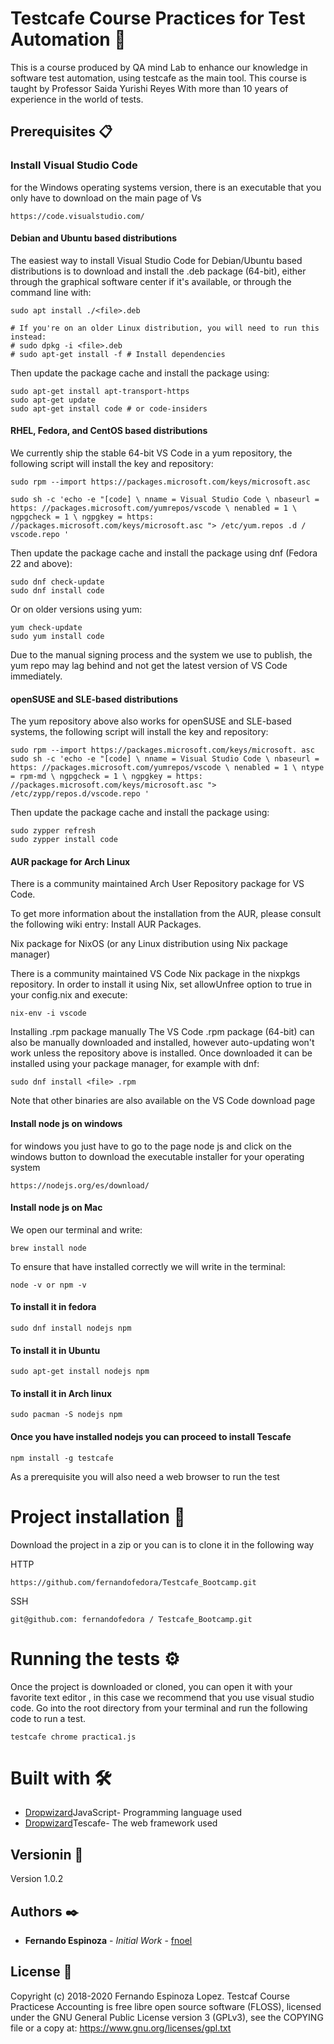 # Testcafe Course Practices for Test Automation  🚀
This is a course produced by QA mind Lab to enhance our knowledge in software test automation, using testcafe as the main tool.
This course is taught by Professor Saida Yurishi Reyes With more than 10 years of experience in the world of tests. 
## Prerequisites 📋
### Install Visual Studio Code
for the Windows operating systems version, there is an executable that you only have to download on the main page of Vs
```
https://code.visualstudio.com/
```
#### Debian and Ubuntu based distributions
The easiest way to install Visual Studio Code for Debian/Ubuntu based distributions is to download and install the .deb package (64-bit), either through the graphical software center if it's available,
or through the command line with:
```
sudo apt install ./<file>.deb

# If you're on an older Linux distribution, you will need to run this instead:
# sudo dpkg -i <file>.deb
# sudo apt-get install -f # Install dependencies
```
Then update the package cache and install the package using:
```
sudo apt-get install apt-transport-https
sudo apt-get update
sudo apt-get install code # or code-insiders
```
#### RHEL, Fedora, and CentOS based distributions
We currently ship the stable 64-bit VS Code in a yum repository, the following script will install the key and repository:
```
sudo rpm --import https://packages.microsoft.com/keys/microsoft.asc
```
```
sudo sh -c 'echo -e "[code] \ nname = Visual Studio Code \ nbaseurl = https: //packages.microsoft.com/yumrepos/vscode \ nenabled = 1 \ ngpgcheck = 1 \ ngpgkey = https: //packages.microsoft.com/keys/microsoft.asc "> /etc/yum.repos .d / vscode.repo '
```
Then update the package cache and install the package using dnf (Fedora 22 and above):
```
sudo dnf check-update
sudo dnf install code
```
Or on older versions using yum:
```
yum check-update
sudo yum install code
```
Due to the manual signing process and the system we use to publish, the yum repo may lag behind and not get the latest version of VS Code immediately.

#### openSUSE and SLE-based distributions

The yum repository above also works for openSUSE and SLE-based systems, the following script will install the key and repository:
```
sudo rpm --import https://packages.microsoft.com/keys/microsoft. asc
sudo sh -c 'echo -e "[code] \ nname = Visual Studio Code \ nbaseurl = https: //packages.microsoft.com/yumrepos/vscode \ nenabled = 1 \ ntype = rpm-md \ ngpgcheck = 1 \ ngpgkey = https: //packages.microsoft.com/keys/microsoft.asc "> /etc/zypp/repos.d/vscode.repo '
```
Then update the package cache and install the package using:
```
sudo zypper refresh
sudo zypper install code
```
#### AUR package for Arch Linux
There is a community maintained Arch User Repository package for VS Code.

To get more information about the installation from the AUR, please consult the following wiki entry: Install AUR Packages.

Nix package for NixOS (or any Linux distribution using Nix package manager)

There is a community maintained VS Code Nix package in the nixpkgs repository. In order to install it using Nix, set allowUnfree option to true in your config.nix and execute:
```
nix-env -i vscode
```
Installing .rpm package manually
The VS Code .rpm package (64-bit) can also be manually downloaded and installed, however auto-updating won't work unless the repository above is installed. 
Once downloaded it can be installed using your package manager, for example with dnf:
```
sudo dnf install <file> .rpm
```
Note that other binaries are also available on the VS Code download page

#### Install node js on windows
for windows you just have to go to the page node js and click on the windows button to download the executable installer for your operating system
```
https://nodejs.org/es/download/
```
#### Install node js on Mac

We open our terminal and write:
```
brew install node
```
To ensure that have installed correctly we will write in the terminal:
```
node -v or npm -v
```
#### To install it in fedora 
```
sudo dnf install nodejs npm
```
#### To install it in Ubuntu
```
sudo apt-get install nodejs npm
```
#### To install it in Arch linux
```
sudo pacman -S nodejs npm
```
#### Once you have installed nodejs you can proceed to install Tescafe 
```
npm install -g testcafe
```
As a prerequisite you will also need a web browser to run the test

# Project installation 🔧
Download the project in a zip or you can is to clone it in the following way

HTTP 
```
https://github.com/fernandofedora/Testcafe_Bootcamp.git
```
SSH
```
git@github.com: fernandofedora / Testcafe_Bootcamp.git
```
# Running the tests ⚙️
Once the project is downloaded or cloned, you can open it with your favorite text editor , in this case we recommend that you use visual studio code.
Go into the root directory from your terminal and run the following code to run a test.
```
testcafe chrome practica1.js
```
# Built with 🛠️
* [Dropwizard](https://www.javascript.com/)JavaScript- Programming language used
* [Dropwizard](https://devexpress.github.io/testcafe/)Tescafe- The web framework used
## Versionin 📌
Version 1.0.2

## Authors ✒️
* **Fernando Espinoza** - *Initial Work* - [fnoel](https://github.com/fernandofedora)
 
## License 📄
Copyright (c) 2018-2020 Fernando Espinoza Lopez.
Testcaf Course Practicese  Accounting is free libre open source software (FLOSS), licensed under the GNU General Public License version 3 (GPLv3), see the COPYING file or a copy at: https://www.gnu.org/licenses/gpl.txt

 


